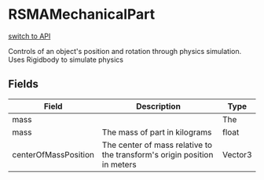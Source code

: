 # RSMAMechanicalPart
[switch to API](../../../Documentation/ScriptingAPI/en/RSMAMechanicalPart.md)

Controls of an object's position and rotation through physics simulation. Uses Rigidbody to simulate physics

## Fields
| Field | Description | Type |
|--|--|--|
|mass||The|
|mass|The mass of part in kilograms|float|
|centerOfMassPosition|The center of mass relative to the transform's origin position in meters|Vector3|

